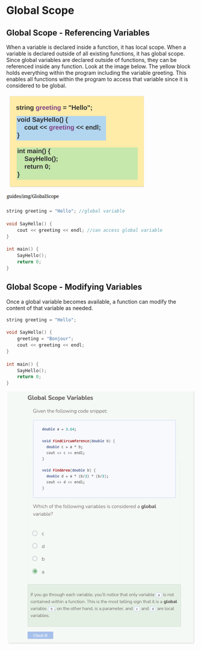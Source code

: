 # Global Scope
## Global Scope - Referencing Variables
When a variable is declared inside a function, it has local scope. When a variable is declared outside of all existing functions, it has global scope. Since global variables are declared outside of functions, they can be referenced inside any function. Look at the image below. The yellow block holds everything within the program including the variable greeting. This enables all functions within the program to access that variable since it is considered to be global.

![Global scope](_assets/globalScope.png)

```cpp
string greeting = "Hello"; //global variable

void SayHello() {
    cout << greeting << endl; //can access global variable
}

int main() {
    SayHello();
    return 0;
}
```

## Global Scope - Modifying Variables
Once a global variable becomes available, a function can modify the content of that variable as needed.

```cpp
string greeting = "Hello";

void SayHello() {
    greeting = "Bonjour";
    cout << greeting << endl;
}

int main() {
    SayHello();
    return 0;
}
```

![Question 2](_assets/Q2.png)